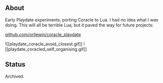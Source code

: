 ## About

Early Playdate experiments, porting Coracle to Lua. I had no idea what I was doing. This will all be terrible Lua, but it paved the way for future projects:

[github.com/orllewin/coracle_playdate](https://github.com/orllewin/coracle_playdate)

![[playdate_coracle_avoid_closest.gif]]
![[playdate_coracled_self_organising.gif]]
## Status

Archived.